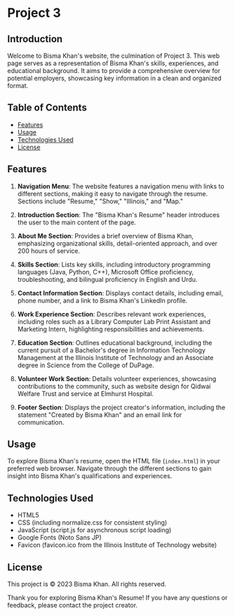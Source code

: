 # Project 3

## Introduction

Welcome to Bisma Khan's website, the culmination of Project 3. This web page serves as a representation of Bisma Khan's skills, experiences, and educational background. It aims to provide a comprehensive overview for potential employers, showcasing key information in a clean and organized format.

## Table of Contents

- [Features](#features)
- [Usage](#usage)
- [Technologies Used](#technologies-used)
- [License](#license)

## Features

1. **Navigation Menu**: The website features a navigation menu with links to different sections, making it easy to navigate through the resume. Sections include "Resume," "Show," "Illinois," and "Map."

2. **Introduction Section**: The "Bisma Khan's Resume" header introduces the user to the main content of the page.

3. **About Me Section**: Provides a brief overview of Bisma Khan, emphasizing organizational skills, detail-oriented approach, and over 200 hours of service.

4. **Skills Section**: Lists key skills, including introductory programming languages (Java, Python, C++), Microsoft Office proficiency, troubleshooting, and bilingual proficiency in English and Urdu.

5. **Contact Information Section**: Displays contact details, including email, phone number, and a link to Bisma Khan's LinkedIn profile.

6. **Work Experience Section**: Describes relevant work experiences, including roles such as a Library Computer Lab Print Assistant and Marketing Intern, highlighting responsibilities and achievements.

7. **Education Section**: Outlines educational background, including the current pursuit of a Bachelor's degree in Information Technology Management at the Illinois Institute of Technology and an Associate degree in Science from the College of DuPage.

8. **Volunteer Work Section**: Details volunteer experiences, showcasing contributions to the community, such as website design for Qidwai Welfare Trust and service at Elmhurst Hospital.

9. **Footer Section**: Displays the project creator's information, including the statement "Created by Bisma Khan" and an email link for communication.

## Usage

To explore Bisma Khan's resume, open the HTML file (`index.html`) in your preferred web browser. Navigate through the different sections to gain insight into Bisma Khan's qualifications and experiences.

## Technologies Used

- HTML5
- CSS (including normalize.css for consistent styling)
- JavaScript (script.js for asynchronous script loading)
- Google Fonts (Noto Sans JP)
- Favicon (favicon.ico from the Illinois Institute of Technology website)


## License

This project is © 2023 Bisma Khan. All rights reserved.

Thank you for exploring Bisma Khan's Resume! If you have any questions or feedback, please contact the project creator.
